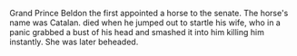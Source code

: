 Grand Prince Beldon the first
appointed a horse to the senate.  The horse's name was Catalan.
died when he jumped out to startle his wife, who in a panic grabbed a bust of his head and smashed it into him killing him instantly.  She was later beheaded.